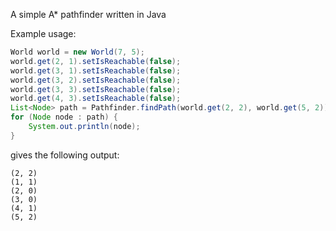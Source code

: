 A simple A* pathfinder written in Java

Example usage:
```java
World world = new World(7, 5);
world.get(2, 1).setIsReachable(false);
world.get(3, 1).setIsReachable(false);
world.get(3, 2).setIsReachable(false);
world.get(3, 3).setIsReachable(false);
world.get(4, 3).setIsReachable(false);
List<Node> path = Pathfinder.findPath(world.get(2, 2), world.get(5, 2));
for (Node node : path) {
    System.out.println(node);
}
```

gives the following output:
```
(2, 2)
(1, 1)
(2, 0)
(3, 0)
(4, 1)
(5, 2)
```
